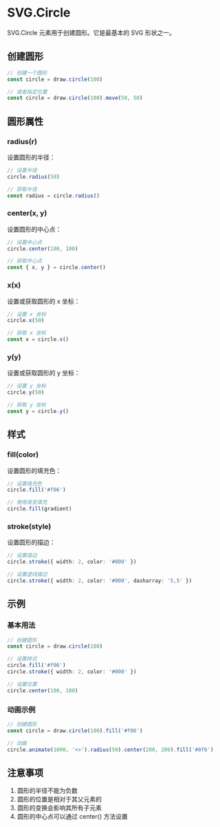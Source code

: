 # SVG.Circle

SVG.Circle 元素用于创建圆形。它是最基本的 SVG 形状之一。

## 创建圆形

```ts
// 创建一个圆形
const circle = draw.circle(100)

// 或者指定位置
const circle = draw.circle(100).move(50, 50)
```

## 圆形属性

### radius(r)

设置圆形的半径：

```ts
// 设置半径
circle.radius(50)

// 获取半径
const radius = circle.radius()
```

### center(x, y)

设置圆形的中心点：

```ts
// 设置中心点
circle.center(100, 100)

// 获取中心点
const { x, y } = circle.center()
```

### x(x)

设置或获取圆形的 x 坐标：

```ts
// 设置 x 坐标
circle.x(50)

// 获取 x 坐标
const x = circle.x()
```

### y(y)

设置或获取圆形的 y 坐标：

```ts
// 设置 y 坐标
circle.y(50)

// 获取 y 坐标
const y = circle.y()
```

## 样式

### fill(color)

设置圆形的填充色：

```ts
// 设置填充色
circle.fill('#f06')

// 使用渐变填充
circle.fill(gradient)
```

### stroke(style)

设置圆形的描边：

```ts
// 设置描边
circle.stroke({ width: 2, color: '#000' })

// 设置虚线描边
circle.stroke({ width: 2, color: '#000', dasharray: '5,5' })
```

## 示例

### 基本用法

```ts
// 创建圆形
const circle = draw.circle(100)

// 设置样式
circle.fill('#f06')
circle.stroke({ width: 2, color: '#000' })

// 设置位置
circle.center(100, 100)
```

### 动画示例

```ts
// 创建圆形
const circle = draw.circle(100).fill('#f06')

// 动画
circle.animate(1000, '<>').radius(50).center(200, 200).fill('#0f6')
```

## 注意事项

1. 圆形的半径不能为负数
2. 圆形的位置是相对于其父元素的
3. 圆形的变换会影响其所有子元素
4. 圆形的中心点可以通过 center() 方法设置
